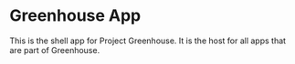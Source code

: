 # Greenhouse App

This is the shell app for Project Greenhouse. It is the host for all apps that are part of Greenhouse.



